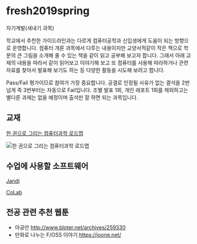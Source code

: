 # fresh2019spring
자기계발(새내기 과목)

학교에서 추천한 가이드라인과는 다르게 컴퓨터공학과 신입생에게 도움이 되는 방향으로 운영합니다.
컴퓨터 개론 과목에서 다루는 내용이지만 교양서적같이 작은 책으로 학문의 큰 그림을 소개해 줄 수 있는 책을 같이 읽고 공부해 보고자 합니다. 
그래서 아래 교재의 내용을 따라서 같이 읽어보고 이야기해 보고 또 컴퓨터를 사용해 따라하거나 관련 자료를 찾아서 발표해 보기도 하는 등 다양한 활동을 시도해 보려고 합니다.

Pass/Fail 평가이므로 참여가 가장 중요합니다.
공결로 인정될 사유가 없는 결석을 2번 넘게 즉 3번부터는 자동으로 Fail입니다.
조별 발표 1회, 개인 레포트 1회를 제외하고는 별다른 과제는 없을 예정이며 출석만 잘 하면 되는 과목입니다.

## 교재

[한 권으로 그리는 컴퓨터과학 로드맵](http://www.insightbook.co.kr/12780)

![한 권으로 그리는 컴퓨터과학 로드맵](http://www.insightbook.co.kr/wp-content/uploads/2018/04/%ED%91%9C%EC%A7%80%EC%9E%85%EC%B2%B4-660x783.jpg)

## 수업에 사용할 소프트웨어

[Jandi](https://fresh2019.jandi.com/)

[CoLab](https://colab.research.google.com/)

## 전공 관련 추천 웹툰

* 야공만 http://www.bloter.net/archives/259330
* 만화로 나누는 F/OSS 이야기 https://joone.net/
